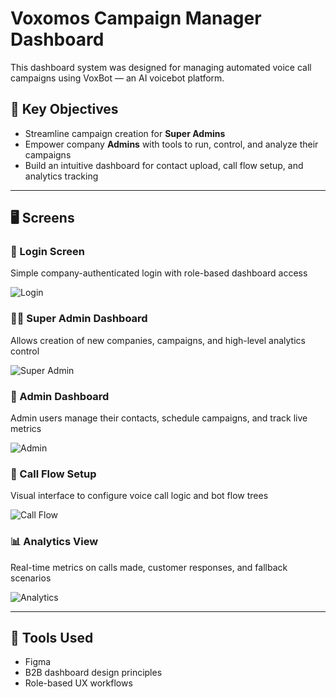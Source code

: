 # Voxomos Campaign Manager Dashboard

This dashboard system was designed for managing automated voice call campaigns using VoxBot — an AI voicebot platform.

## 🧩 Key Objectives
- Streamline campaign creation for **Super Admins**
- Empower company **Admins** with tools to run, control, and analyze their campaigns
- Build an intuitive dashboard for contact upload, call flow setup, and analytics tracking

---

## 🖥️ Screens

### 🔐 Login Screen
Simple company-authenticated login with role-based dashboard access

![Login](images/login-screen.png)

### 🧑‍💼 Super Admin Dashboard
Allows creation of new companies, campaigns, and high-level analytics control

![Super Admin](images/super-admin-dashboard.png)

### 👥 Admin Dashboard
Admin users manage their contacts, schedule campaigns, and track live metrics

![Admin](images/admin-dashboard.png)

### 🔁 Call Flow Setup
Visual interface to configure voice call logic and bot flow trees

![Call Flow](images/call-flow-setup.png)

### 📊 Analytics View
Real-time metrics on calls made, customer responses, and fallback scenarios

![Analytics](images/analytics-view.png)

---

## 🚀 Tools Used
- Figma
- B2B dashboard design principles
- Role-based UX workflows
